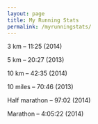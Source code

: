 ```yaml
---
layout: page
title: My Running Stats
permalink: /myrunningstats/
---
```

3 km – 11:25 (2014)

5 km – 20:27 (2013)

10 km – 42:35 (2014)

10 miles – 70:46 (2013)

Half marathon – 97:02 (2014)

Marathon – 4:05:22 (2014)

